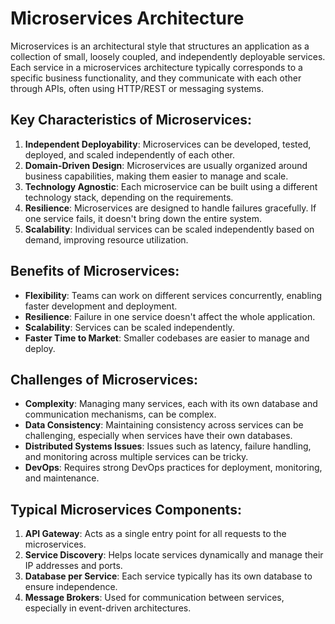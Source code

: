 # Microservices Architecture

Microservices is an architectural style that structures an application as a collection of small, loosely coupled, and independently deployable services. Each service in a microservices architecture typically corresponds to a specific business functionality, and they communicate with each other through APIs, often using HTTP/REST or messaging systems.

## Key Characteristics of Microservices:
1. **Independent Deployability**: Microservices can be developed, tested, deployed, and scaled independently of each other.
2. **Domain-Driven Design**: Microservices are usually organized around business capabilities, making them easier to manage and scale.
3. **Technology Agnostic**: Each microservice can be built using a different technology stack, depending on the requirements.
4. **Resilience**: Microservices are designed to handle failures gracefully. If one service fails, it doesn't bring down the entire system.
5. **Scalability**: Individual services can be scaled independently based on demand, improving resource utilization.

## Benefits of Microservices:
- **Flexibility**: Teams can work on different services concurrently, enabling faster development and deployment.
- **Resilience**: Failure in one service doesn't affect the whole application.
- **Scalability**: Services can be scaled independently.
- **Faster Time to Market**: Smaller codebases are easier to manage and deploy.

## Challenges of Microservices:
- **Complexity**: Managing many services, each with its own database and communication mechanisms, can be complex.
- **Data Consistency**: Maintaining consistency across services can be challenging, especially when services have their own databases.
- **Distributed Systems Issues**: Issues such as latency, failure handling, and monitoring across multiple services can be tricky.
- **DevOps**: Requires strong DevOps practices for deployment, monitoring, and maintenance.

## Typical Microservices Components:
1. **API Gateway**: Acts as a single entry point for all requests to the microservices.
2. **Service Discovery**: Helps locate services dynamically and manage their IP addresses and ports.
3. **Database per Service**: Each service typically has its own database to ensure independence.
4. **Message Brokers**: Used for communication between services, especially in event-driven architectures.

